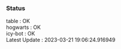 ### Status


table : OK  
hogwarts : OK  
icy-bot : OK  
Latest Update : 2023-03-21 19:06:24.916949
